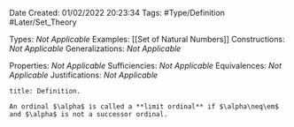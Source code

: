 <div class="topSpace"></div>

Date Created: 01/02/2022 20:23:34
Tags: #Type/Definition #Later/Set_Theory

Types: <i>Not Applicable</i>
Examples: [[Set of Natural Numbers]]
Constructions: <i>Not Applicable</i>
Generalizations: <i>Not Applicable</i>

Properties: <i>Not Applicable</i>
Sufficiencies: <i>Not Applicable</i>
Equivalences: <i>Not Applicable</i>
Justifications: <i>Not Applicable</i>

``` ad-Definition
title: Definition.

An ordinal $\alpha$ is called a **limit ordinal** if $\alpha\neq\em$ and $\alpha$ is not a successor ordinal.

```
